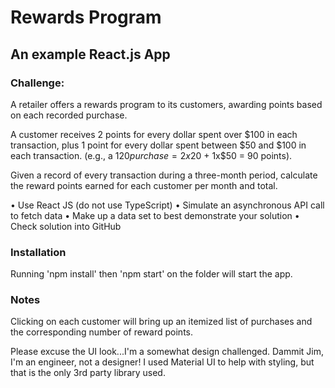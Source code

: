 # Rewards Program

## An example React.js App

### Challenge:

A retailer offers a rewards program to its customers, awarding points based on each recorded purchase.

A customer receives 2 points for every dollar spent over $100 in each transaction, plus 1 point for every dollar spent between $50 and $100 in each transaction.
(e.g., a $120 purchase = 2x$20 + 1x$50 = 90 points).

Given a record of every transaction during a three-month period, calculate the reward points earned for each customer per month and total.

• Use React JS (do not use TypeScript)
• Simulate an asynchronous API call to fetch data
• Make up a data set to best demonstrate your solution
• Check solution into GitHub

### Installation

Running 'npm install' then 'npm start' on the folder will start the app.

### Notes

Clicking on each customer will bring up an itemized list of purchases and the corresponding number of reward points.

Please excuse the UI look...I'm a somewhat design challenged. Dammit Jim, I'm an engineer, not a designer! I used Material UI to help with styling, but that is the only 3rd party library used.
